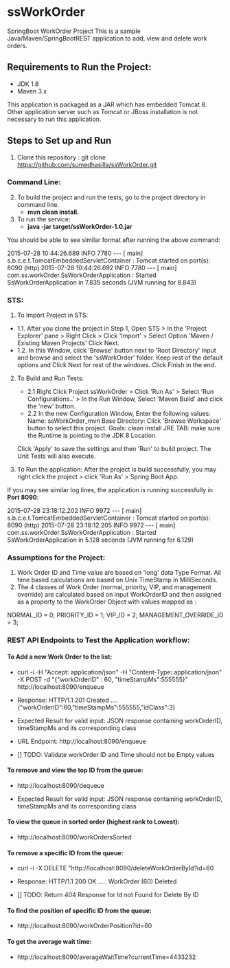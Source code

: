 # ssWorkOrder
SpringBoot WorkOrder Project
This is a sample Java/Maven/SpringBootREST application to add, view and delete work orders.

## Requirements to Run the Project:
* JDK 1.8 
* Maven 3.x

This application is packaged as a JAR which has embedded Tomcat 8. Other application server such as Tomcat or JBoss installation is not necessary to run this application. 

## Steps to Set up and Run
1. Clone this repository : git clone https://github.com/sumedhasilla/ssWorkOrder.git

### Command Line:
2. To build the project and run the tests, go to the project directory in command line. 
      * **mvn clean install.** 
3. To run the service: 
      * **java -jar target/ssWorkOrder-1.0.jar**

You should be able to see similar format after running the above command:


2015-07-28 10:44:26.689  INFO 7780 --- [           main] s.b.c.e.t.TomcatEmbeddedServletContainer : Tomcat started on port(s): 8090 (http)
2015-07-28 10:44:26.692  INFO 7780 --- [           main] com.ss.workOrder.SsWorkOrderApplication  : Started SsWorkOrderApplication in 7.835 seconds (JVM running for 8.843)

### STS:

1. To Import Project in STS:
 * 1.1. After you clone the project in Step 1,  Open STS > In the 'Project Explorer' pane > Right Click > Click 'Import' > Select Option 'Maven / Existing Maven Projects' Click Next.
 * 1.2. In this Window, click 'Browse' button next to 'Root Directory' Input and browse and select the 'ssWorkOrder' folder. Keep rest of the default options and Click Next for rest of the windows. Click Finish in the end.
2. To Build and Run Tests: 
	* 2.1 Right Click Project ssWorkOrder > Click 'Run As' >  Select 'Run Configurations..' > In the Run Window, Select 'Maven Build' and click the 'new' button.
	* 2.2 In the new Configuration Window, Enter the following values:
	 Name: ssWorkOrder_mvn
	 Base Directory: Click 'Browse Workspace' button to select this project. 
	 Goals: clean install
	 JRE TAB: make sure the Runtime is pointing to the JDK 8 Location.
	 
	 Click 'Apply' to save the settings and then 'Run' to build project. The Unit Tests will also execute. 
	
3. To Run the application: After the project is build successfully, you may right click the project > click  'Run As' > Spring Boot App. 

If you may see similar log lines, the application is running successfully in **Port 8090**:

2015-07-28 23:18:12.202  INFO 9972 --- [           main] s.b.c.e.t.TomcatEmbeddedServletContainer : Tomcat started on port(s): 8090 (http)
2015-07-28 23:18:12.205  INFO 9972 --- [           main] com.ss.workOrder.SsWorkOrderApplication  : Started SsWorkOrderApplication in 5.128 seconds (JVM running for 6.129)

### Assumptions for the Project:
1. Work Order ID and Time value are based on 'long' data Type Format. All time based calculations are based on Unix TimeStamp in MilliSeconds.
2. The 4 classes of Work Order (normal, priority, VIP, and management override) are calculated based on input WorkOrderID and then assigned as a property to the WorkOrder Object with values mapped as :

 NORMAL_ID = 0;
  PRIORITY_ID = 1;
  VIP_ID = 2;
  MANAGEMENT_OVERRIDE_ID = 3; 

### REST API Endpoints to Test the Application workflow:

#### To Add a new Work Order to the list:
* curl -i -H "Accept: application/json" -H "Content-Type: application/json" -X POST -d "{\"workOrderID\" : 60, \"timeStampMs\":555555}" http://localhost:8090/enqueue

* Response:
HTTP/1.1 201 Created
....
{"workOrderID":60,"timeStampMs":555555,"idClass":3}

* Expected Result for valid input: JSON response containing workOrderID, timeStampMs and its corresponding class
* URL Endpoint:  http://localhost:8090/enqueue
* [] TODO: Validate workOrder ID and Time should not be Empty values

#### To remove and view the top ID from the queue:
* http://localhost:8090/dequeue

* Expected Result for valid input: JSON response containing workOrderID, timeStampMs and its corresponding class

#### To view the queue in sorted order (highest rank to Lowest):
* http://localhost:8090/workOrdersSorted

#### To remove a specific ID from the queue:
* curl -i -X DELETE "http://localhost:8090/deleteWorkOrderById?id=60

* Response:
HTTP/1.1 200 OK
.....
WorkOrder (60) Deleted

* [] TODO: Return 404 Response for Id not Found for Delete By ID

#### To find the position of specific ID from the queue:
* http://localhost:8090/workOrderPosition?id=60

#### To get the average wait time:
* http://localhost:8090/averageWaitTime?currentTime=4433232
